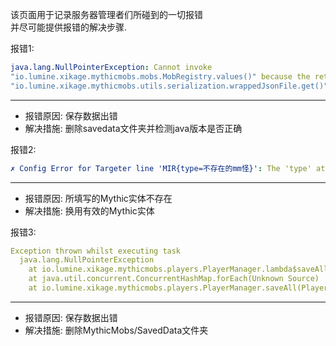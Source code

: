 该页面用于记录服务器管理者们所碰到的一切报错  
并尽可能提供报错的解决步骤.

报错1:
```yaml
java.lang.NullPointerException: Cannot invoke  
"io.lumine.xikage.mythicmobs.mobs.MobRegistry.values()" because the return value of  
"io.lumine.xikage.mythicmobs.utils.serialization.wrappedJsonFile.get()" is null
```
-----

* 报错原因: 保存数据出错
* 解决措施: 删除savedata文件夹并检测java版本是否正确

报错2:
```yaml
✗ Config Error for Targeter line 'MIR{type=不存在的mm怪}': The 'type' attribute must be a valid MythicMob or MythicEntity type.
```
----

* 报错原因: 所填写的Mythic实体不存在
* 解决措施: 换用有效的Mythic实体

报错3:
```yaml
Exception thrown whilst executing task  
  java.lang.NullPointerException  
    at io.lumine.xikage.mythicmobs.players.PlayerManager.lambda$saveAll$116(PlayerManager.java:80)  
    at java.util.concurrent.ConcurrentHashMap.forEach(Unknown Source)  
    at io.lumine.xikage.mythicmobs.players.PlayerManager.saveAll(PlayerManager.java:76)
```
----

* 报错原因: 保存数据出错
* 解决措施: 删除MythicMobs/SavedData文件夹